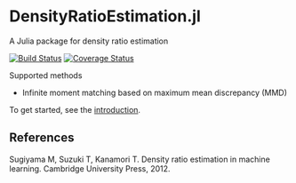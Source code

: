 # DensityRatioEstimation.jl

A Julia package for density ratio estimation

[![Build Status](https://travis-ci.com/xukai92/DensityRatioEstimation.jl.svg?branch=master)](https://travis-ci.com/xukai92/DensityRatioEstimation.jl) [![Coverage Status](https://coveralls.io/repos/github/xukai92/DensityRatioEstimation.jl/badge.svg)](https://coveralls.io/github/xukai92/DensityRatioEstimation.jl)

Supported methods
- Infinite moment matching based on maximum mean discrepancy (MMD)

To get started, see the [introduction](https://htmlpreview.github.io/?https://github.com/xukai92/DensityRatioEstimation.jl/blob/master/docs/intro.html).

## References

Sugiyama M, Suzuki T, Kanamori T. Density ratio estimation in machine learning. Cambridge University Press, 2012.